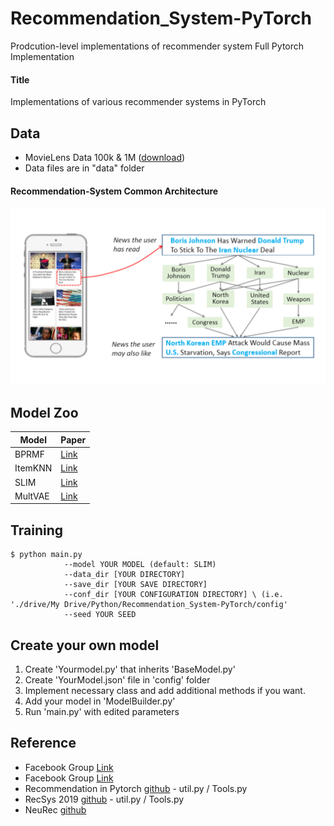 # Recommendation_System-PyTorch
Prodcution-level implementations of recommender system Full Pytorch Implementation

#### Title
Implementations of various recommender systems in PyTorch

## Data
- MovieLens Data 100k & 1M ([download](https://grouplens.org/datasets/movielens/))
- Data files are in "data" folder

#### Recommendation-System Common Architecture
![result](./img/PersonalizedRecoSystems.jpg)

## Model Zoo
| Model    | Paper                                                                         |
|------------------|-----------------------------------------------------------------------|
| BPRMF            | [Link](https://arxiv.org/pdf/1205.2618) |
| ItemKNN          | [Link](http://web4.cs.ucl.ac.uk/staff/jun.wang/papers/2006-sigir06-unifycf.pdf) |
| SLIM             | [Link](http://glaros.dtc.umn.edu/gkhome/fetch/papers/SLIM2011icdm.pdf) |
| MultVAE          | [Link](https://arxiv.org/pdf/1802.05814) |


## Training 
    $ python main.py 
                --model YOUR MODEL (default: SLIM)
                --data_dir [YOUR DIRECTORY]
                --save_dir [YOUR SAVE DIRECTORY]
                --conf_dir [YOUR CONFIGURATION DIRECTORY] \ (i.e. './drive/My Drive/Python/Recommendation_System-PyTorch/config' 
                --seed YOUR SEED 

## Create your own model
1. Create 'Yourmodel.py' that inherits 'BaseModel.py'
2. Create 'YourModel.json' file in 'config' folder
3. Implement necessary class and add additional methods if you want.
4. Add your model in 'ModelBuilder.py'
5. Run 'main.py' with edited parameters

## Reference
- Facebook Group [Link](https://www.facebook.com/groups/2611614312273351)
- Facebook Group [Link](https://www.facebook.com/groups/PyTorchKR)
- Recommendation in Pytorch [github](https://github.com/yoongi0428/RecSys_PyTorch/blob/master/README.md) - util.py / Tools.py
- RecSys 2019 [github](https://github.com/MaurizioFD/RecSys2019_DeepLearning_Evaluation) - util.py / Tools.py
- NeuRec [github](https://github.com/wubinzzu/NeuRec)

